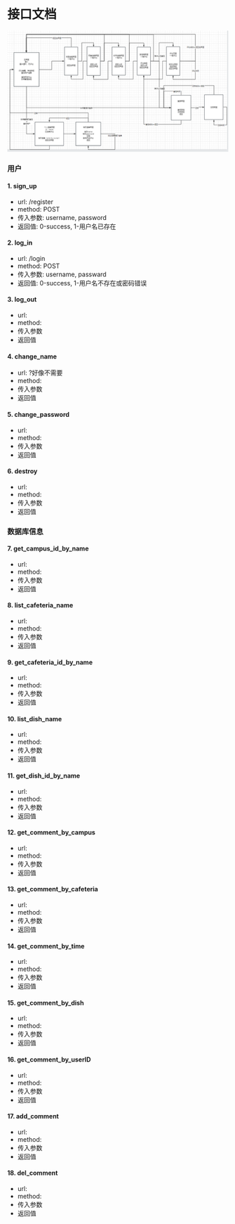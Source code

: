 # 接口文档
<img src="./interface.png" style="zoom:50%" />

### 用户
#### 1. sign_up
- url: /register
- method: POST
- 传入参数: username, password
- 返回值: 0-success, 1-用户名已存在

#### 2. log_in
- url: /login
- method: POST
- 传入参数: username, passward
- 返回值: 0-success, 1-用户名不存在或密码错误


#### 3. log_out
- url: 
- method: 
- 传入参数
- 返回值

#### 4. change_name
- url: ?好像不需要
- method: 
- 传入参数
- 返回值

#### 5. change_password
- url: 
- method: 
- 传入参数
- 返回值

#### 6. destroy
- url: 
- method: 
- 传入参数
- 返回值

### 数据库信息
#### 7. get_campus_id_by_name
- url: 
- method: 
- 传入参数
- 返回值

#### 8. list_cafeteria_name
- url: 
- method: 
- 传入参数
- 返回值

#### 9. get_cafeteria_id_by_name
- url: 
- method: 
- 传入参数
- 返回值

#### 10. list_dish_name
- url: 
- method: 
- 传入参数
- 返回值

#### 11. get_dish_id_by_name
- url: 
- method: 
- 传入参数
- 返回值

#### 12. get_comment_by_campus
- url: 
- method: 
- 传入参数
- 返回值

#### 13. get_comment_by_cafeteria
- url: 
- method: 
- 传入参数
- 返回值

#### 14. get_comment_by_time
- url: 
- method: 
- 传入参数
- 返回值

#### 15. get_comment_by_dish
- url: 
- method: 
- 传入参数
- 返回值

#### 16. get_comment_by_userID
- url: 
- method: 
- 传入参数
- 返回值

#### 17. add_comment
- url: 
- method: 
- 传入参数
- 返回值

#### 18. del_comment
- url: 
- method: 
- 传入参数
- 返回值